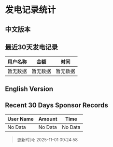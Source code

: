 # 发电记录统计

## 中文版本


## 最近30天发电记录

| 用户名称 | 金额 | 时间 |
| --- | --- | --- |
| 暂无数据 | 暂无数据 | 暂无数据 |

## English Version


## Recent 30 Days Sponsor Records

| User Name | Amount | Time |
| --- | --- | --- |
| No Data | No Data | No Data |

> 更新时间: 2025-11-01 09:24:58
